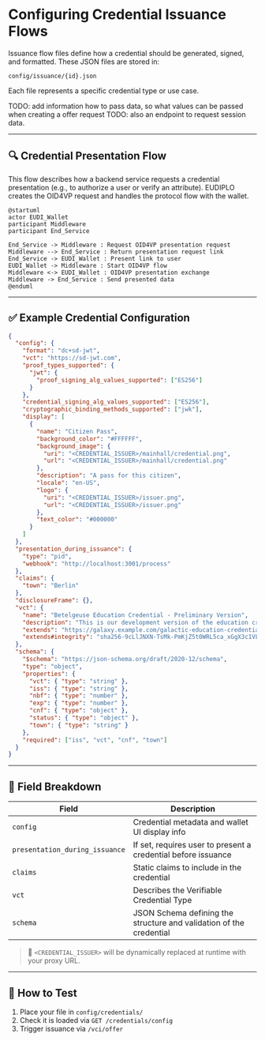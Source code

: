# Configuring Credential Issuance Flows

Issuance flow files define how a credential should be generated, signed, and formatted. These JSON files are stored in:

```string
config/issuance/{id}.json
```

Each file represents a specific credential type or use case.

TODO: add information how to pass data, so what values can be passed when creating a offer request
TODO: also an endpoint to request session data.

---

## 🔍 Credential Presentation Flow

This flow describes how a backend service requests a credential presentation (e.g., to authorize a user or verify an attribute). EUDIPLO creates the OID4VP request and handles the protocol flow with the wallet.

```plantuml
@startuml
actor EUDI_Wallet
participant Middleware
participant End_Service

End_Service -> Middleware : Request OID4VP presentation request
Middleware --> End_Service : Return presentation request link
End_Service -> EUDI_Wallet : Present link to user
EUDI_Wallet -> Middleware : Start OID4VP flow
Middleware <-> EUDI_Wallet : OID4VP presentation exchange
Middleware -> End_Service : Send presented data
@enduml
```

---

## ✅ Example Credential Configuration

```json
{
  "config": {
    "format": "dc+sd-jwt",
    "vct": "https://sd-jwt.com",
    "proof_types_supported": {
      "jwt": {
        "proof_signing_alg_values_supported": ["ES256"]
      }
    },
    "credential_signing_alg_values_supported": ["ES256"],
    "cryptographic_binding_methods_supported": ["jwk"],
    "display": [
      {
        "name": "Citizen Pass",
        "background_color": "#FFFFFF",
        "background_image": {
          "uri": "<CREDENTIAL_ISSUER>/mainhall/credential.png",
          "url": "<CREDENTIAL_ISSUER>/mainhall/credential.png"
        },
        "description": "A pass for this citizen",
        "locale": "en-US",
        "logo": {
          "uri": "<CREDENTIAL_ISSUER>/issuer.png",
          "url": "<CREDENTIAL_ISSUER>/issuer.png"
        },
        "text_color": "#000000"
      }
    ]
  },
  "presentation_during_issuance": {
    "type": "pid",
    "webhook": "http://localhost:3001/process"
  },
  "claims": {
    "town": "Berlin"
  },
  "disclosureFrame": {},
  "vct": {
    "name": "Betelgeuse Education Credential - Preliminary Version",
    "description": "This is our development version of the education credential. Don't panic.",
    "extends": "https://galaxy.example.com/galactic-education-credential-0.9",
    "extends#integrity": "sha256-9cLlJNXN-TsMk-PmKjZ5t0WRL5ca_xGgX3c1VLmXfh-WRL5"
  },
  "schema": {
    "$schema": "https://json-schema.org/draft/2020-12/schema",
    "type": "object",
    "properties": {
      "vct": { "type": "string" },
      "iss": { "type": "string" },
      "nbf": { "type": "number" },
      "exp": { "type": "number" },
      "cnf": { "type": "object" },
      "status": { "type": "object" },
      "town": { "type": "string" }
    },
    "required": ["iss", "vct", "cnf", "town"]
  }
}
```

---

## 📌 Field Breakdown

| Field                         | Description                                                              |
|-------------------------------|--------------------------------------------------------------------------|
| `config`                      | Credential metadata and wallet UI display info                          |
| `presentation_during_issuance` | If set, requires user to present a credential before issuance            |
| `claims`                      | Static claims to include in the credential                              |
| `vct`                         | Describes the Verifiable Credential Type                                |
| `schema`                      | JSON Schema defining the structure and validation of the credential      |

> 🧠 `<CREDENTIAL_ISSUER>` will be dynamically replaced at runtime with your proxy URL.

---

## 🧪 How to Test

1. Place your file in `config/credentials/`
2. Check it is loaded via `GET /credentials/config`
3. Trigger issuance via `/vci/offer`
